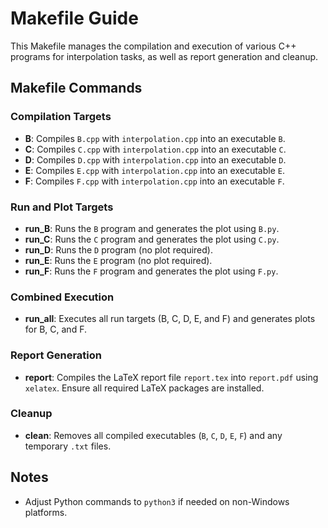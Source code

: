 # Makefile Guide

This Makefile manages the compilation and execution of various C++ programs for interpolation tasks, as well as report generation and cleanup.

## Makefile Commands

### Compilation Targets
- **B**: Compiles `B.cpp` with `interpolation.cpp` into an executable `B`.
- **C**: Compiles `C.cpp` with `interpolation.cpp` into an executable `C`.
- **D**: Compiles `D.cpp` with `interpolation.cpp` into an executable `D`.
- **E**: Compiles `E.cpp` with `interpolation.cpp` into an executable `E`.
- **F**: Compiles `F.cpp` with `interpolation.cpp` into an executable `F`.

### Run and Plot Targets
- **run_B**: Runs the `B` program and generates the plot using `B.py`.
- **run_C**: Runs the `C` program and generates the plot using `C.py`.
- **run_D**: Runs the `D` program (no plot required).
- **run_E**: Runs the `E` program (no plot required).
- **run_F**: Runs the `F` program and generates the plot using `F.py`.

### Combined Execution
- **run_all**: Executes all run targets (B, C, D, E, and F) and generates plots for B, C, and F.

### Report Generation
- **report**: Compiles the LaTeX report file `report.tex` into `report.pdf` using `xelatex`. Ensure all required LaTeX packages are installed.

### Cleanup
- **clean**: Removes all compiled executables (`B`, `C`, `D`, `E`, `F`) and any temporary `.txt` files.

## Notes
- Adjust Python commands to `python3` if needed on non-Windows platforms.
